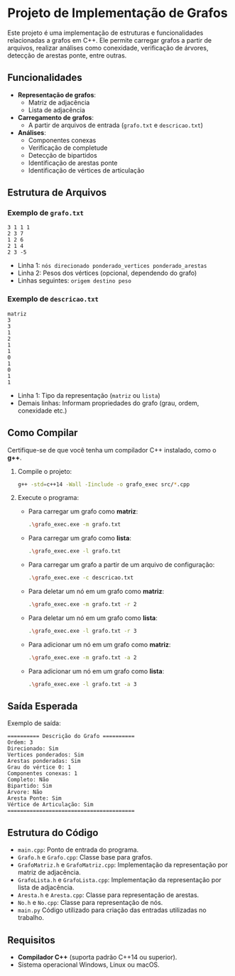 # Projeto de Implementação de Grafos

Este projeto é uma implementação de estruturas e funcionalidades relacionadas a grafos em C++. Ele permite carregar grafos a partir de arquivos, realizar análises como conexidade, verificação de árvores, detecção de arestas ponte, entre outras.

## Funcionalidades

- **Representação de grafos**:
  - Matriz de adjacência
  - Lista de adjacência
- **Carregamento de grafos**:
  - A partir de arquivos de entrada (`grafo.txt` e `descricao.txt`)
- **Análises**:
  - Componentes conexas
  - Verificação de completude
  - Detecção de bipartidos
  - Identificação de arestas ponte
  - Identificação de vértices de articulação

## Estrutura de Arquivos

### Exemplo de `grafo.txt`

```
3 1 1 1
2 3 7
1 2 6
2 1 4
2 3 -5
```
- Linha 1: `nós direcionado ponderado_vertices ponderado_arestas`
- Linha 2: Pesos dos vértices (opcional, dependendo do grafo)
- Linhas seguintes: `origem destino peso`

### Exemplo de `descricao.txt`

```
matriz
3
3
1
2
1
1
0
1
0
1
1
```
- Linha 1: Tipo da representação (`matriz` ou `lista`)
- Demais linhas: Informam propriedades do grafo (grau, ordem, conexidade etc.)

## Como Compilar

Certifique-se de que você tenha um compilador C++ instalado, como o **g++**.

1. Compile o projeto:
   ```bash
   g++ -std=c++14 -Wall -Iinclude -o grafo_exec src/*.cpp
   ```

2. Execute o programa:
   - Para carregar um grafo como **matriz**:
     ```bash
     .\grafo_exec.exe -m grafo.txt
     ```
   - Para carregar um grafo como **lista**:
     ```bash
     .\grafo_exec.exe -l grafo.txt
     ```
   - Para carregar um grafo a partir de um arquivo de configuração:
     ```bash
     .\grafo_exec.exe -c descricao.txt
     ```
   - Para deletar um nó em um grafo como **matriz**:
     ```bash
     .\grafo_exec.exe -m grafo.txt -r 2
     ```
   - Para deletar um nó em um grafo como **lista**:
     ```bash
     .\grafo_exec.exe -l grafo.txt -r 3
     ```
   - Para adicionar um nó em um grafo como **matriz**:
     ```bash
     .\grafo_exec.exe -m grafo.txt -a 2
     ```
   - Para adicionar um nó em um grafo como **lista**:
     ```bash
     .\grafo_exec.exe -l grafo.txt -a 3
     ```

## Saída Esperada

Exemplo de saída:

```
========== Descrição do Grafo ==========
Ordem: 3
Direcionado: Sim
Vertices ponderados: Sim
Arestas ponderadas: Sim
Grau do vértice 0: 1
Componentes conexas: 1
Completo: Não
Bipartido: Sim
Árvore: Não
Aresta Ponte: Sim
Vértice de Articulação: Sim
========================================
```

## Estrutura do Código

- `main.cpp`: Ponto de entrada do programa.
- `Grafo.h` e `Grafo.cpp`: Classe base para grafos.
- `GrafoMatriz.h` e `GrafoMatriz.cpp`: Implementação da representação por matriz de adjacência.
- `GrafoLista.h` e `GrafoLista.cpp`: Implementação da representação por lista de adjacência.
- `Aresta.h` e `Aresta.cpp`: Classe para representação de arestas.
- `No.h` e `No.cpp`: Classe para representação de nós.
- `main.py` Código utilizado para criação das entradas utilizadas no trabalho.

## Requisitos

- **Compilador C++** (suporta padrão C++14 ou superior).
- Sistema operacional Windows, Linux ou macOS.